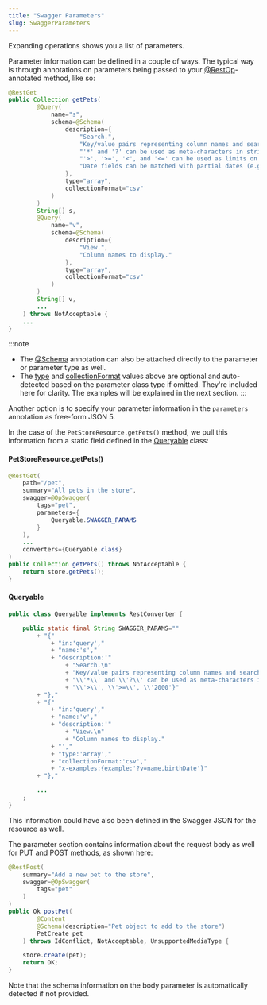 ```yaml
---
title: "Swagger Parameters"
slug: SwaggerParameters
---
```


Expanding operations shows you a list of parameters.

Parameter information can be defined in a couple of ways.
The typical way is through annotations on parameters being passed to your <a href="/site/apidocs/org/apache/juneau/rest/annotation/RestOp.html" target="_blank">@RestOp</a>-annotated method, like so:

```java
@RestGet
public Collection getPets(
        @Query(
            name="s",
            schema=@Schema(
                description={
                    "Search.",
                    "Key/value pairs representing column names and search tokens.",
                    "'*' and '?' can be used as meta-characters in string fields.",
                    "'>', '>=', '<', and '<=' can be used as limits on numeric and date fields.",
                    "Date fields can be matched with partial dates (e.g. '2018' to match any date in the year 2018)."
                },
                type="array",
                collectionFormat="csv"
            )
        )
        String[] s,
        @Query(
            name="v",
            schema=@Schema(
                description={
                    "View.",
                    "Column names to display."
                },
                type="array",
                collectionFormat="csv"
            )
        )
        String[] v,
        ...
    ) throws NotAcceptable {
    ...
}
```

:::note
- The <a href="/site/apidocs/org/apache/juneau/annotation/Schema.html" target="_blank">@Schema</a> annotation can also be attached directly to the parameter or parameter type as well.
- The [type](API_DOCS/org/apache/juneau/annotation/Schema.html#type()) and [collectionFormat](API_DOCS/org/apache/juneau/annotation/Schema.html#collectionFormat()) values above are optional and auto-detected based on the parameter class type if omitted. They're included here for clarity. The examples will be explained in the next section.
:::

Another option is to specify your parameter information in the `parameters` annotation as free-form JSON 5.

In the case of the `PetStoreResource.getPets()` method, we pull this information from a static field defined in the <a href="/site/apidocs/org/apache/juneau/rest/converter/Queryable.html" target="_blank">Queryable</a> class:

#### PetStoreResource.getPets()

```java
@RestGet(
    path="/pet",
    summary="All pets in the store",
    swagger=@OpSwagger(
        tags="pet",
        parameters={
            Queryable.SWAGGER_PARAMS
        }
    ),
    ...
    converters={Queryable.class}
)
public Collection getPets() throws NotAcceptable {
    return store.getPets();
}
```

#### Queryable

```java
public class Queryable implements RestConverter {

    public static final String SWAGGER_PARAMS=""
        + "{"
            + "in:'query',"
            + "name:'s',"
            + "description:'"
                + "Search.\n"
                + "Key/value pairs representing column names and search tokens.\n"
                + "\\'*\\' and \\'?\\' can be used as meta-characters in string fields.\n"
                + "\\'>\\', \\'>=\\', \\'2000'}"
        + "},"
        + "{"
            + "in:'query',"
            + "name:'v',"
            + "description:'"
                + "View.\n"
                + "Column names to display."
            + "',"
            + "type:'array',"
            + "collectionFormat:'csv',"
            + "x-examples:{example:'?v=name,birthDate'}"
        + "},"

        ...
    ;
}
```

This information could have also been defined in the Swagger JSON for the resource as well.

The parameter section contains information about the request body as well for PUT and POST methods, as shown here:

```java
@RestPost(
    summary="Add a new pet to the store",
    swagger=@OpSwagger(
        tags="pet"
    )
)
public Ok postPet(
        @Content
        @Schema(description="Pet object to add to the store")
        PetCreate pet
    ) throws IdConflict, NotAcceptable, UnsupportedMediaType {

    store.create(pet);
    return OK;
}
```

Note that the schema information on the body parameter is automatically detected if not provided.
